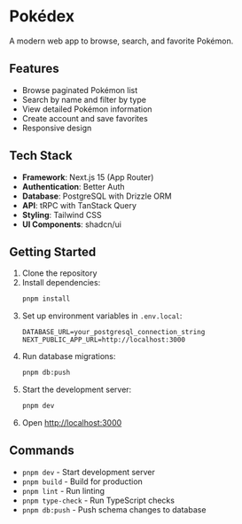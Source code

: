 # Pokédex

A modern web app to browse, search, and favorite Pokémon.

## Features

- Browse paginated Pokémon list
- Search by name and filter by type
- View detailed Pokémon information
- Create account and save favorites
- Responsive design

## Tech Stack

- **Framework**: Next.js 15 (App Router)
- **Authentication**: Better Auth
- **Database**: PostgreSQL with Drizzle ORM
- **API**: tRPC with TanStack Query
- **Styling**: Tailwind CSS
- **UI Components**: shadcn/ui

## Getting Started

1. Clone the repository
2. Install dependencies:
   ```bash
   pnpm install
   ```
3. Set up environment variables in `.env.local`:
   ```
   DATABASE_URL=your_postgresql_connection_string
   NEXT_PUBLIC_APP_URL=http://localhost:3000
   ```
4. Run database migrations:
   ```bash
   pnpm db:push
   ```
5. Start the development server:
   ```bash
   pnpm dev
   ```
6. Open [http://localhost:3000](http://localhost:3000)

## Commands

- `pnpm dev` - Start development server
- `pnpm build` - Build for production
- `pnpm lint` - Run linting
- `pnpm type-check` - Run TypeScript checks
- `pnpm db:push` - Push schema changes to database